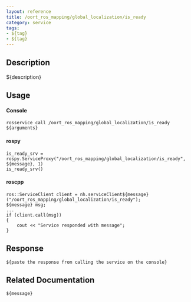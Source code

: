 ```yaml
---
layout: reference
title: /oort_ros_mapping/global_localization/is_ready
category: service
tags: 
- ${tag} 
- ${tag}
---
```


## Description
${description}

## Usage
#### Console
```
rosservice call /oort_ros_mapping/global_localization/is_ready ${arguments}
```

#### rospy
```
is_ready_srv = rospy.ServiceProxy("/oort_ros_mapping/global_localization/is_ready", ${message}, 1)
is_ready_srv()
```

#### roscpp
```
ros::ServiceClient client = nh.serviceClient${message}("/oort_ros_mapping/global_localization/is_ready");
${message} msg;
...
if (client.call(msg))
{
    cout << "Service responded with message";
}
```

## Response
```
${paste the response from calling the service on the console}
```

## Related Documentation
``${message}``  